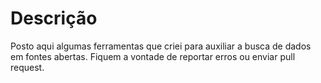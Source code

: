 # Descrição

Posto aqui algumas ferramentas que criei para auxiliar a busca de dados em fontes abertas. Fiquem a vontade de reportar erros ou enviar pull request.
